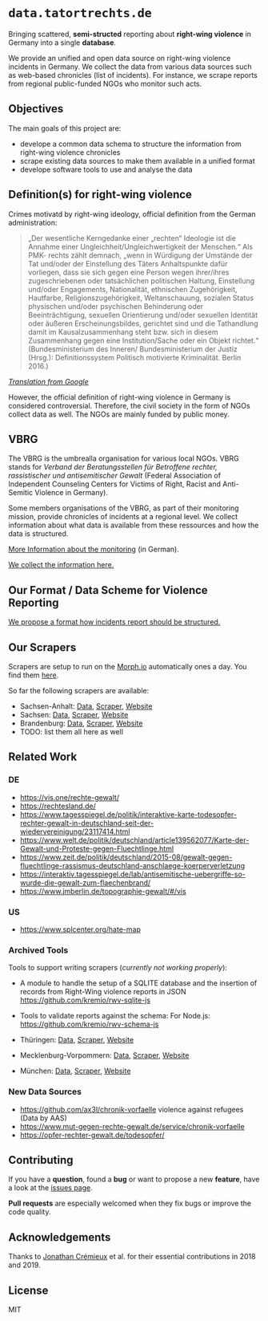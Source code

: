 # `data.tatortrechts.de`

Bringing scattered, **semi-structed** reporting about **right-wing violence** in Germany into a single **database**.

We provide an unified and open data source on right-wing violence incidents in Germany.
We collect the data from various data sources such as web-based chronicles (list of incidents).
For instance, we scrape reports from regional public-funded NGOs who monitor such acts.

## Objectives

The main goals of this project are:

- develope a common data schema to structure the information from right-wing violence chronicles
- scrape existing data sources to make them available in a unified format
- develope software tools to use and analyse the data

## Definition(s) for right-wing violence

Crimes motivatd by right-wing ideology, official definition from the German administration:

> „Der wesentliche Kerngedanke einer „rechten“ Ideologie ist die Annahme einer Ungleichheit/Ungleichwertigkeit der Menschen.“ Als PMK- rechts zählt demnach, „wenn in Würdigung der Umstände der Tat und/oder der Einstellung des Täters Anhaltspunkte dafür vorliegen, dass sie sich gegen eine Person wegen ihrer/ihres zugeschriebenen oder tatsächlichen politischen Haltung, Einstellung und/oder Engagements, Nationalität, ethnischen Zugehörigkeit, Hautfarbe, Religionszugehörigkeit, Weltanschauung, sozialen Status physischen und/oder psychischen Behinderung oder Beeinträchtigung, sexuellen Orientierung und/oder sexuellen Identität oder äußeren Erscheinungsbildes, gerichtet sind und die Tathandlung damit im Kausalzusammenhang steht bzw. sich in diesem Zusammenhang gegen eine Institution/Sache oder ein Objekt richtet.“ (Bundesministerium des Inneren/ Bundesministerium der Justiz (Hrsg.): Definitionssystem Politisch motivierte Kriminalität. Berlin 2016.)

_[Translation from Google](https://tinyurl.com/ycfnm883)_

However, the official definition of right-wing violence in Germany is considered controversial.
Therefore, the civil society in the form of NGOs collect data as well.
The NGOs are mainly funded by public money.

## VBRG

The VBRG is the umbrealla organisation for various local NGOs.
VBRG stands for _Verband der Beratungsstellen für Betroffene rechter, rassistischer und antisemitischer Gewalt_ (Federal Association of Independent Counseling Centers for Victims of Right, Racist and Anti-Semitic Violence in Germany).

Some members organisations of the VBRG, as part of their monitoring mission, provide chronicles of incidents at a regional level.
We collect information about what data is available from these ressources and how the data is structured.

[More Information about the monitoring](https://www.verband-brg.de/ueber-uns/#monitoring) (in German).

[We collect the information here.](/Organisations.md)

## Our Format / Data Scheme for Violence Reporting

[We propose a format how incidents report should be structured.](/Format.md)

## Our Scrapers

Scrapers are setup to run on the [Morph.io](https://morph.io/) automatically ones a day.
You find them [here](https://morph.io/rechtegewalt).

So far the following scrapers are available:

- Sachsen-Anhalt: [Data](https://morph.io/rechtegewalt/mobile-opferberatung-scraper), [Scraper](https://github.com/rechtegewalt/mobile-opferberatung-scraper), [Website](https://www.mobile-opferberatung.de/monitoring/chronik-2019/)
- Sachsen: [Data](https://morph.io/rechtegewalt/raa-sachsen-scraper), [Scraper](https://github.com/rechtegewalt/raa-sachsen-scraper), [Website](https://www.raa-sachsen.de/chronik.html)
- Brandenburg: [Data](https://morph.io/rechtegewalt/opferperspektive-scraper), [Scraper](https://github.com/jfilter/opferperspektive-scraper), [Website](https://www.opferperspektive.de/category/rechte-angriffe/chronologie-rechter-angriffe)
- TODO: list them all here as well

## Related Work

### DE

- https://vis.one/rechte-gewalt/
- https://rechtesland.de/
- https://www.tagesspiegel.de/politik/interaktive-karte-todesopfer-rechter-gewalt-in-deutschland-seit-der-wiedervereinigung/23117414.html
- https://www.welt.de/politik/deutschland/article139562077/Karte-der-Gewalt-und-Proteste-gegen-Fluechtlinge.html
- https://www.zeit.de/politik/deutschland/2015-08/gewalt-gegen-fluechtlinge-rassismus-deutschland-anschlaege-koerperverletzung
- https://interaktiv.tagesspiegel.de/lab/antisemitische-uebergriffe-so-wurde-die-gewalt-zum-flaechenbrand/
- https://www.jmberlin.de/topographie-gewalt/#/vis

### US

- https://www.splcenter.org/hate-map

### Archived Tools

Tools to support writing scrapers (_currently not working properly_):

- A module to handle the setup of a SQLITE database and the insertion of records from Right-Wing violence reports in JSON
  https://github.com/kremio/rwv-sqlite-js
- Tools to validate reports against the schema:
  For Node.js: https://github.com/kremio/rwv-schema-js

- Thüringen: [Data](https://morph.io/redadmiral/ezra_scraper), [Scraper](https://github.com/redadmiral/ezra_scraper), [Website](https://ezra.de/chronik/)
- Mecklenburg-Vorpommern: [Data](https://morph.io/schwukas/rwv-de-mv-lobbi), [Scraper](https://github.com/schwukas/rwv-de-mv-lobbi), [Website](https://www.lobbi-mv.de/chronik-rechter-gewalt/)
- München: [Data](https://morph.io/kremio/rwv-de-by-before), [Scraper](https://github.com/kremio/rwv-de-by-before), [Website](https://muenchen-chronik.de/)

### New Data Sources

- https://github.com/ax3l/chronik-vorfaelle violence against refugees (Data by AAS)
- https://www.mut-gegen-rechte-gewalt.de/service/chronik-vorfaelle
- https://opfer-rechter-gewalt.de/todesopfer/

## Contributing

If you have a **question**, found a **bug** or want to propose a new **feature**, have a look at the [issues page](https://github.com/rechtegewalt/data.tatortrechts.de/issues).

**Pull requests** are especially welcomed when they fix bugs or improve the code quality.

## Acknowledgements

Thanks to [Jonathan Crémieux](https://github.com/kremio) et al. for their essential contributions in 2018 and 2019.

## License

MIT
